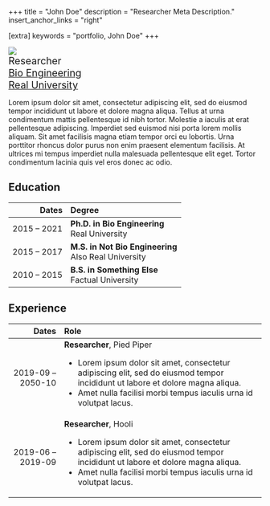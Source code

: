 +++
title = "John Doe"
description = "Researcher Meta Description."
insert_anchor_links = "right"

[extra]
keywords = "portfolio, John Doe"
+++

<img class="profile-picture" src="https://cdn.pixabay.com/photo/2019/08/11/18/59/icon-4399701_960_720.png">

<div class="row">
  <div style="font-size: 1.4em;">
   Researcher
  </div>
  <div style="font-size: 1.4em">
    <a href="https://www.example.com">Bio Engineering</a>
  </div>
  <div style="font-size: 1.4em">
    <a href="https://www.example.com/">Real University</a>
  </div>
  <div class="social-icons">
    <a href="mailto:email@example.com"><i class="fas fa-envelope-square"></i></a>
    <a href="https://github.com/"><i class="fab fa-github"></i></a>
    <a href="https://www.example.com"><i class="fab fa-linkedin"></i></a>
    <a href="https://www.example.com"><i class="ai ai-google-scholar"></i></a>
    <a href="https://www.example.com"> <i class="fab fa-keybase"></i></a>
  </div>
</div>

Lorem ipsum dolor sit amet, consectetur adipiscing elit, sed do eiusmod tempor
incididunt ut labore et dolore magna aliqua. Tellus at urna condimentum mattis
pellentesque id nibh tortor. Molestie a iaculis at erat pellentesque adipiscing.
Imperdiet sed euismod nisi porta lorem mollis aliquam. Sit amet facilisis magna
etiam tempor orci eu lobortis. Urna porttitor rhoncus dolor purus non enim
praesent elementum facilisis. At ultrices mi tempus imperdiet nulla malesuada
pellentesque elit eget. Tortor condimentum lacinia quis vel eros donec ac odio.

## Education

|       Dates | Degree                                                  |
| ----------: | :------------------------------------------------------ |
| 2015 – 2021 | **Ph.D. in Bio Engineering**<br>Real University         |
| 2015 – 2017 | **M.S. in Not Bio Engineering**<br>Also Real University |
| 2010 – 2015 | **B.S. in Something Else**<br>Factual University        |


## Experience

|             Dates | Role                                                                                                                                                                                                                                                                                                                       |
| ----------------: | :------------------------------------------------------------------------------------------------------------------------------------------------------------------------------------------------------------------------------------------------------------------------------------------------------------------------- |
| 2019-09 – 2050-10 | **Researcher**, Pied Piper<br><ul><li>Lorem ipsum dolor sit amet, consectetur adipiscing elit, sed do eiusmod tempor incididunt ut labore et dolore magna aliqua.</li><li>Amet nulla facilisi morbi tempus iaculis urna id volutpat lacus.</li></ul> |
| 2019-06 – 2019-09 | **Researcher**, Hooli<br><ul><li>Lorem ipsum dolor sit amet, consectetur adipiscing elit, sed do eiusmod tempor incididunt ut labore et dolore magna aliqua.</li><li>Amet nulla facilisi morbi tempus iaculis urna id volutpat lacus.</li></ul> |
